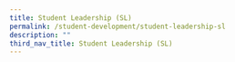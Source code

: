 ```yaml
---
title: Student Leadership (SL)
permalink: /student-development/student-leadership-sl
description: ""
third_nav_title: Student Leadership (SL)
---
```

